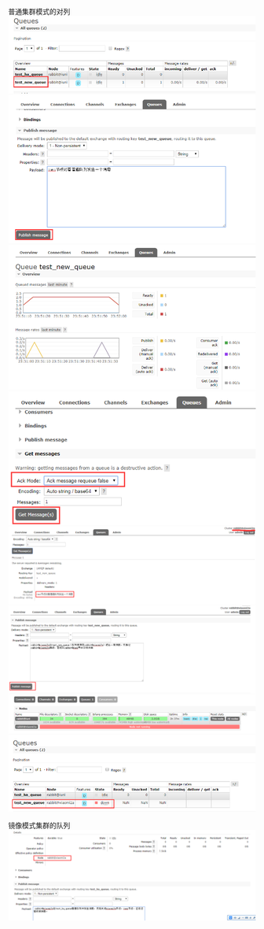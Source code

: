 普通集群模式的对列
![81ae9d9e98b4c0beed079b988910f4e5.png](images/81ae9d9e98b4c0beed079b988910f4e5.png)
![3665f3639420b77d9a02d76b57ab912d.png](images/3665f3639420b77d9a02d76b57ab912d.png)
![8dd714a866fdbd9e986a87b55528192d.png](images/8dd714a866fdbd9e986a87b55528192d.png)
![f56850ab1717ed4cfc3e8b7f8be3df61.png](images/f56850ab1717ed4cfc3e8b7f8be3df61.png)
![7134617165009e3789b859e14877a47d.png](images/7134617165009e3789b859e14877a47d.png)
![7295a248a942d50a65beb37e9fbcad31.png](images/7295a248a942d50a65beb37e9fbcad31.png)
![8abd7ea60f48eed0360bd2bf0fc11993.png](images/8abd7ea60f48eed0360bd2bf0fc11993.png)
![34fc3bd595d0e69aca529544f4b9dcb3.png](images/34fc3bd595d0e69aca529544f4b9dcb3.png)


镜像模式集群的队列
![18e8ac19d713ecdb74746ca1b7e93737.png](images/18e8ac19d713ecdb74746ca1b7e93737.png)
